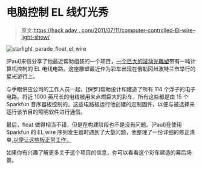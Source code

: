 # 电脑控制 EL 线灯光秀

> 原文:[https://hack aday . com/2011/07/11/computer-controlled-El-wire-light-show/](https://hackaday.com/2011/07/11/computer-controlled-el-wire-light-show/)

![starlight_parade_float_el_wire](../Images/a3873e4716c8e341a945fce8c2003afd.png "starlight_parade_float_el_wire")

[Paul]来信分享了他最近帮助组装的一个项目，[一个巨大的滚动光雕塑](http://www.dorkbotpdx.org/blog/paul/hand_eye_supplys_starlight_parade_float_wins_award)带有一吨计算机控制的 EL 电线电路。这座雕塑最近作为彩车出现在俄勒冈州波特兰市举行的星光游行上。

与手眼供应公司的工作人员一起，[保罗]帮助设计和建造了所有 114 个浮子的电子电路。将近 1000 英尺长的电线被用来点燃巨大的彩车，所有这些都是由 15 个 Sparkfun 音序器板控制的。这些电路板运行他创建的定制固件，以便与被选择来运行该节目的照明软件进行通信。

最后，float 做得相当不错，但是在构建阶段也不是没有问题。[Paul]在使用 Sparkfun 的 EL wire 序列发生器时遇到了大量问题，他整理了一份详细的修正清单[,以便让这些板正常工作。](http://www.dorkbotpdx.org/blog/paul/sparkfun_el_sequencer_trouble)

如果你有兴趣了解更多关于这个项目的信息，你可以看看这个彩车建造的幕后场景。